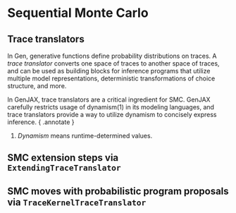 # Sequential Monte Carlo

## Trace translators

In Gen, generative functions define probability distributions on traces. A _trace translator_ converts one space of traces to another space of traces, and can be used as building blocks for inference programs that utilize multiple model representations, deterministic transformations of choice structure, and more.

In GenJAX, trace translators are a critical ingredient for SMC. GenJAX carefully restricts usage of dynamism(1) in its modeling languages, and trace translators provide a way to utilize dynamism to concisely express inference.
{ .annotate }

1. _Dynamism_ means runtime-determined values.

## SMC extension steps via `ExtendingTraceTranslator`

## SMC moves with probabilistic program proposals via `TraceKernelTraceTranslator`
